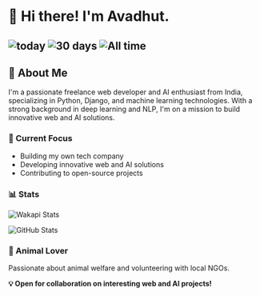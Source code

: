 # 👋 Hi there! I'm Avadhut.

![today](https://wakapi.dev/api/badge/avadhutpy/interval:today?label=today)
![30 days](https://wakapi.dev/api/badge/avadhutpy/avadhutpy/interval:30_days?label=last%2030d&color=yellow)
![All time](https://img.shields.io/endpoint?url=https://wakapi.dev/api/compat/shields/v1/avadhutpy/interval:all_time&label=All%20time&color=red)
---

## 🚀 About Me
I'm a passionate freelance web developer and AI enthusiast from India, specializing in Python, Django, and machine learning technologies. With a strong background in deep learning and NLP, I'm on a mission to build innovative web and AI solutions.

### 🌱 Current Focus
- Building my own tech company
- Developing innovative web and AI solutions
- Contributing to open-source projects

### 📊 Stats


![Wakapi Stats](https://github-readme-stats.vercel.app/api/wakatime?username=avadhutpy&api_domain=wakapi.dev&bg_color=1A202C&title_color=2F855A&icon_color=2F855A&text_color=ffffff&custom_title=Wakapi.dev+Stats+%28All+Time%29&layout=compact)

![GitHub Stats](https://github-readme-stats.vercel.app/api?username=avadhutpy&show_icons=true&theme=radical)

### 🐾 Animal Lover
Passionate about animal welfare and volunteering with local NGOs.

**💡 Open for collaboration on interesting web and AI projects!**
